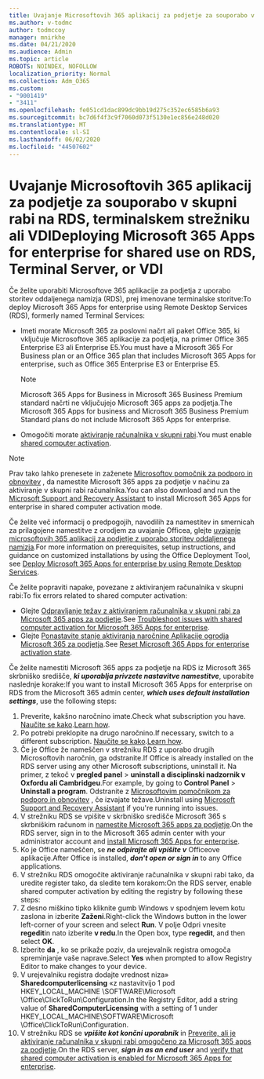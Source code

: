 ```yaml
---
title: Uvajanje Microsoftovih 365 aplikacij za podjetje za souporabo v skupni rabi na RDS, terminalskem strežniku ali VDI
ms.author: v-todmc
author: todmccoy
manager: mnirkhe
ms.date: 04/21/2020
ms.audience: Admin
ms.topic: article
ROBOTS: NOINDEX, NOFOLLOW
localization_priority: Normal
ms.collection: Adm_O365
ms.custom:
- "9001419"
- "3411"
ms.openlocfilehash: fe051cd1dac899dc9bb19d275c352ec6585b6a93
ms.sourcegitcommit: bc7d6f4f3c9f7060d073f5130e1ec856e248d020
ms.translationtype: MT
ms.contentlocale: sl-SI
ms.lasthandoff: 06/02/2020
ms.locfileid: "44507602"
---
```

# <a name="deploying-microsoft-365-apps-for-enterprise-for-shared-use-on-rds-terminal-server-or-vdi"></a><span data-ttu-id="04994-102">Uvajanje Microsoftovih 365 aplikacij za podjetje za souporabo v skupni rabi na RDS, terminalskem strežniku ali VDI</span><span class="sxs-lookup"><span data-stu-id="04994-102">Deploying Microsoft 365 Apps for enterprise for shared use on RDS, Terminal Server, or VDI</span></span>

<span data-ttu-id="04994-103">Če želite uporabiti Microsoftove 365 aplikacije za podjetja z uporabo storitev oddaljenega namizja (RDS), prej imenovane terminalske storitve:</span><span class="sxs-lookup"><span data-stu-id="04994-103">To deploy Microsoft 365 Apps for enterprise using Remote Desktop Services (RDS), formerly named Terminal Services:</span></span>
- <span data-ttu-id="04994-104">Imeti morate Microsoft 365 za poslovni načrt ali paket Office 365, ki vključuje Microsoftove 365 aplikacije za podjetja, na primer Office 365 Enterprise E3 ali Enterprise E5.</span><span class="sxs-lookup"><span data-stu-id="04994-104">You must have a Microsoft 365 For Business plan or an Office 365 plan that includes Microsoft 365 Apps for enterprise, such as Office 365 Enterprise E3 or Enterprise E5.</span></span>
   > [!NOTE] 
   > <span data-ttu-id="04994-105">Microsoft 365 Apps for Business in Microsoft 365 Business Premium standard načrti ne vključujejo Microsoft 365 apps za podjetja.</span><span class="sxs-lookup"><span data-stu-id="04994-105">The Microsoft 365 Apps for business and Microsoft 365 Business Premium Standard plans do not include Microsoft 365 Apps for enterprise.</span></span>
- <span data-ttu-id="04994-106">Omogočiti morate [aktiviranje računalnika v skupni rabi](https://docs.microsoft.com/DeployOffice/overview-shared-computer-activation).</span><span class="sxs-lookup"><span data-stu-id="04994-106">You must enable [shared computer activation](https://docs.microsoft.com/DeployOffice/overview-shared-computer-activation).</span></span>

> [!NOTE]
> <span data-ttu-id="04994-107">Prav tako lahko prenesete in zaženete [Microsoftov pomočnik za podporo in obnovitev](https://aka.ms/SaRA_OfficeSCA_M365Portal) , da namestite Microsoft 365 apps za podjetje v načinu za aktiviranje v skupni rabi računalnika.</span><span class="sxs-lookup"><span data-stu-id="04994-107">You can also download and run the [Microsoft Support and Recovery Assistant](https://aka.ms/SaRA_OfficeSCA_M365Portal) to install Microsoft 365 Apps for enterprise in shared computer activation mode.</span></span>

<span data-ttu-id="04994-108">Če želite več informacij o predpogojih, navodilih za namestitev in smernicah za prilagojene namestitve z orodjem za uvajanje Officea, glejte [uvajanje microsoftovih 365 aplikacij za podjetje z uporabo storitev oddaljenega namizja](https://docs.microsoft.com/DeployOffice/deploy-microsoft-365-apps-remote-desktop-services).</span><span class="sxs-lookup"><span data-stu-id="04994-108">For more information on prerequisites, setup instructions, and guidance on customized installations by using the Office Deployment Tool, see [Deploy Microsoft 365 Apps for enterprise by using Remote Desktop Services](https://docs.microsoft.com/DeployOffice/deploy-microsoft-365-apps-remote-desktop-services).</span></span>

<span data-ttu-id="04994-109">Če želite popraviti napake, povezane z aktiviranjem računalnika v skupni rabi:</span><span class="sxs-lookup"><span data-stu-id="04994-109">To fix errors related to shared computer activation:</span></span>
- <span data-ttu-id="04994-110">Glejte [Odpravljanje težav z aktiviranjem računalnika v skupni rabi za Microsoft 365 apps za podjetje](https://docs.microsoft.com/DeployOffice/troubleshoot-shared-computer-activation).</span><span class="sxs-lookup"><span data-stu-id="04994-110">See [Troubleshoot issues with shared computer activation for Microsoft 365 Apps for enterprise](https://docs.microsoft.com/DeployOffice/troubleshoot-shared-computer-activation).</span></span>
- <span data-ttu-id="04994-111">Glejte [Ponastavite stanje aktiviranja naročnine Aplikacije ogrodja Microsoft 365 za podjetja](https://go.microsoft.com/fwlink/?linkid=2109218).</span><span class="sxs-lookup"><span data-stu-id="04994-111">See [Reset Microsoft 365 Apps for enterprise activation state](https://go.microsoft.com/fwlink/?linkid=2109218).</span></span>

<span data-ttu-id="04994-112">Če želite namestiti Microsoft 365 apps za podjetje na RDS iz Microsoft 365 skrbniško središče, ***ki uporablja privzete nastavitve namestitve***, uporabite naslednje korake:</span><span class="sxs-lookup"><span data-stu-id="04994-112">If you want to install Microsoft 365 Apps for enterprise on RDS from the Microsoft 365 admin center, ***which uses default installation settings***, use the following steps:</span></span>

1.    <span data-ttu-id="04994-113">Preverite, kakšno naročnino imate.</span><span class="sxs-lookup"><span data-stu-id="04994-113">Check what subscription you have.</span></span> <span data-ttu-id="04994-114">[Naučite se kako](https://docs.microsoft.com/microsoft-365/admin/admin-overview/what-subscription-do-i-have).</span><span class="sxs-lookup"><span data-stu-id="04994-114">[Learn how](https://docs.microsoft.com/microsoft-365/admin/admin-overview/what-subscription-do-i-have).</span></span>
2.    <span data-ttu-id="04994-115">Po potrebi preklopite na drugo naročnino.</span><span class="sxs-lookup"><span data-stu-id="04994-115">If necessary, switch to a different subscription.</span></span> <span data-ttu-id="04994-116">[Naučite se kako](https://docs.microsoft.com/microsoft-365/commerce/subscriptions/switch-to-a-different-plan).</span><span class="sxs-lookup"><span data-stu-id="04994-116">[Learn how](https://docs.microsoft.com/microsoft-365/commerce/subscriptions/switch-to-a-different-plan).</span></span>
3.    <span data-ttu-id="04994-117">Če je Office že nameščen v strežniku RDS z uporabo drugih Microsoftovih naročnin, ga odstranite.</span><span class="sxs-lookup"><span data-stu-id="04994-117">If Office is already installed on the RDS server using any other Microsoft subscriptions, uninstall it.</span></span> <span data-ttu-id="04994-118">Na primer, z tekoč v **pregled panel**  >  **uninstall a disciplinski nadzornik v Oxfordu ali Cambridgeu**.</span><span class="sxs-lookup"><span data-stu-id="04994-118">For example, by going to **Control Panel** > **Uninstall a program**.</span></span> <span data-ttu-id="04994-119">Odstranite z [Microsoftovim pomočnikom za podporo in obnovitev](https://aka.ms/SARA-OfficeUninstall-Alchemy) , če izvajate težave.</span><span class="sxs-lookup"><span data-stu-id="04994-119">Uninstall using [Microsoft Support and Recovery Assistant](https://aka.ms/SARA-OfficeUninstall-Alchemy) if you're running into issues.</span></span>
4.    <span data-ttu-id="04994-120">V strežniku RDS se vpišite v skrbniško središče Microsoft 365 s skrbniškim računom in [namestite Microsoft 365 apps za podjetje](https://portal.office.com/OLS/MySoftware.aspx).</span><span class="sxs-lookup"><span data-stu-id="04994-120">On the RDS server, sign in to the Microsoft 365 admin center with your administrator account and [install Microsoft 365 Apps for enterprise](https://portal.office.com/OLS/MySoftware.aspx).</span></span>
5.    <span data-ttu-id="04994-121">Ko je Office nameščen, se ***ne odpirajte ali vpišite v*** Officeove aplikacije.</span><span class="sxs-lookup"><span data-stu-id="04994-121">After Office is installed, ***don't open or sign in*** to any Office applications.</span></span>
6.    <span data-ttu-id="04994-122">V strežniku RDS omogočite aktiviranje računalnika v skupni rabi tako, da uredite register tako, da sledite tem korakom:</span><span class="sxs-lookup"><span data-stu-id="04994-122">On the RDS server, enable shared computer activation by editing the registry by following these steps:</span></span>
   1. <span data-ttu-id="04994-123">Z desno miškino tipko kliknite gumb Windows v spodnjem levem kotu zaslona in izberite **Zaženi**.</span><span class="sxs-lookup"><span data-stu-id="04994-123">Right-click the Windows button in the lower left-corner of your screen and select **Run**.</span></span> <span data-ttu-id="04994-124">V polje Odpri vnesite **regedit**in nato izberite **v redu**.</span><span class="sxs-lookup"><span data-stu-id="04994-124">In the Open box, type **regedit**, and then select **OK**.</span></span>
   2. <span data-ttu-id="04994-125">Izberite **da** , ko se prikaže poziv, da urejevalnik registra omogoča spreminjanje vaše naprave.</span><span class="sxs-lookup"><span data-stu-id="04994-125">Select **Yes** when prompted to allow Registry Editor to make changes to your device.</span></span>
   3. <span data-ttu-id="04994-126">V urejevalniku registra dodajte vrednost niza» **Sharedcomputerlicensing** «z nastavitvijo 1 pod HKEY_LOCAL_MACHINE \SOFTWARE\Microsoft \Office\ClickToRun\Configuration.</span><span class="sxs-lookup"><span data-stu-id="04994-126">In the Registry Editor, add a string value of **SharedComputerLicensing** with a setting of 1 under HKEY_LOCAL_MACHINE\SOFTWARE\Microsoft \Office\ClickToRun\Configuration.</span></span>
   4. <span data-ttu-id="04994-127">V strežniku RDS se ***vpišite kot končni uporabnik*** in [Preverite, ali je aktiviranje računalnika v skupni rabi omogočeno za Microsoft 365 apps za podjetje](https://docs.microsoft.com/DeployOffice/troubleshoot-shared-computer-activation#verify-that-activation-for-microsoft-365-apps-succeeded).</span><span class="sxs-lookup"><span data-stu-id="04994-127">On the RDS server, ***sign in as an end user*** and [verify that shared computer activation is enabled for Microsoft 365 Apps for enterprise](https://docs.microsoft.com/DeployOffice/troubleshoot-shared-computer-activation#verify-that-activation-for-microsoft-365-apps-succeeded).</span></span>

